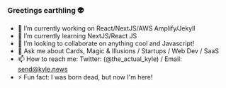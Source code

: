 ### Greetings earthling 👽

- 🔭 I’m currently working on React/NextJS/AWS Amplify/Jekyll
- 🌱 I’m currently learning NextJS/React JS
- 👯 I’m looking to collaborate on anything cool and Javascript!
- 💬 Ask me about Cards, Magic & Illusions / Startups / Web Dev / SaaS
- 📫 How to reach me: Twitter: (@the_actual_kyle) / Email: send@kyle.news
- ⚡ Fun fact: I was born dead, but now I'm here! 
